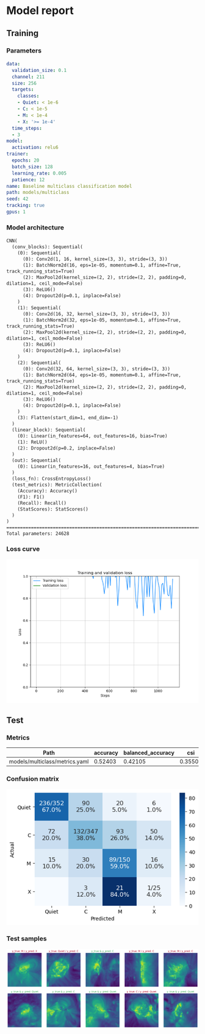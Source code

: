 # Model report
## Training
### Parameters
```yaml
data:
  validation_size: 0.1
  channel: 211
  size: 256
  targets:
    classes:
    - Quiet: < 1e-6
    - C: < 1e-5
    - M: < 1e-4
    - X: '>= 1e-4'
  time_steps:
  - 3
model:
  activation: relu6
trainer:
  epochs: 20
  batch_size: 128
  learning_rate: 0.005
  patience: 12
name: Baseline multiclass classification model
path: models/multiclass
seed: 42
tracking: true
gpus: 1
```
### Model architecture
```
CNN(
  (conv_blocks): Sequential(
    (0): Sequential(
      (0): Conv2d(1, 16, kernel_size=(3, 3), stride=(3, 3))
      (1): BatchNorm2d(16, eps=1e-05, momentum=0.1, affine=True, track_running_stats=True)
      (2): MaxPool2d(kernel_size=(2, 2), stride=(2, 2), padding=0, dilation=1, ceil_mode=False)
      (3): ReLU6()
      (4): Dropout2d(p=0.1, inplace=False)
    )
    (1): Sequential(
      (0): Conv2d(16, 32, kernel_size=(3, 3), stride=(3, 3))
      (1): BatchNorm2d(32, eps=1e-05, momentum=0.1, affine=True, track_running_stats=True)
      (2): MaxPool2d(kernel_size=(2, 2), stride=(2, 2), padding=0, dilation=1, ceil_mode=False)
      (3): ReLU6()
      (4): Dropout2d(p=0.1, inplace=False)
    )
    (2): Sequential(
      (0): Conv2d(32, 64, kernel_size=(3, 3), stride=(3, 3))
      (1): BatchNorm2d(64, eps=1e-05, momentum=0.1, affine=True, track_running_stats=True)
      (2): MaxPool2d(kernel_size=(2, 2), stride=(2, 2), padding=0, dilation=1, ceil_mode=False)
      (3): ReLU6()
      (4): Dropout2d(p=0.1, inplace=False)
    )
    (3): Flatten(start_dim=1, end_dim=-1)
  )
  (linear_block): Sequential(
    (0): Linear(in_features=64, out_features=16, bias=True)
    (1): ReLU()
    (2): Dropout2d(p=0.2, inplace=False)
  )
  (out): Sequential(
    (0): Linear(in_features=16, out_features=4, bias=True)
  )
  (loss_fn): CrossEntropyLoss()
  (test_metrics): MetricCollection(
    (Accuracy): Accuracy()
    (F1): F1()
    (Recall): Recall()
    (StatScores): StatScores()
  )
)
================================================================================
Total parameters: 24628
```
### Loss curve
![Loss curve](history.png 'Loss curve')

## Test
### Metrics
| Path                           | accuracy   | balanced_accuracy   | csi     | f1      | far     | hss     | pod     | tss     |
|--------------------------------|------------|---------------------|---------|---------|---------|---------|---------|---------|
| models/multiclass/metrics.yaml | 0.52403    | 0.42105             | 0.35504 | 0.40885 | 0.47597 | 0.36537 | 0.52403 | 0.36537 |

### Confusion matrix
![Confusion matrix](confusion_matrix.png 'Confusion matrix')

### Test samples
![Test samples](test_samples.png 'Test samples')

